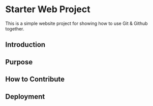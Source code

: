 # Starter Web Project

This is a simple website project for
showing how to use Git & Github together.

## Introduction

## Purpose

## How to Contribute

## Deployment
